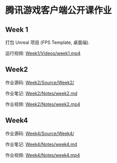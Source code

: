 # 腾讯游戏客户端公开课作业

## Week 1

打包 Unreal 项目 (FPS Template, 桌面端).

运行视频: [Week1/Videos/week1.mp4](Week1/Videos/week1.mp4)

## Week2

作业源码: [Week2/Source/Week2/](Week2/Source/Week2/)

作业笔记: [Week2/Notes/week2.md](Week2/Notes/Week2.md)

作业视频: [Week2/Notes/week2.mp4](Week2/Notes/week2.mp4)

## Week4

作业源码: [Week4/Source/Week4/](Week4/Source/week4)

作业笔记: [Week4/Notes/week4.md](Week4/Notes/week4.md)

作业视频: [Week4/Notes/week4.mp4](Week4/Notes/week4.mp4)
